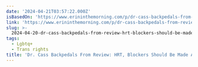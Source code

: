 ```yaml
---
date: '2024-04-21T03:57:22.000Z'
isBasedOn: 'https://www.erininthemorning.com/p/dr-cass-backpedals-from-review-hrt'
link: 'https://www.erininthemorning.com/p/dr-cass-backpedals-from-review-hrt'
slug: >-
  2024-04-20-dr-cass-backpedals-from-review-hrt-blockers-should-be-made-available
tags:
  - Lgbtq+
  - Trans rights
title: 'Dr. Cass Backpedals From Review: HRT, Blockers Should Be Made Available'
---
```


